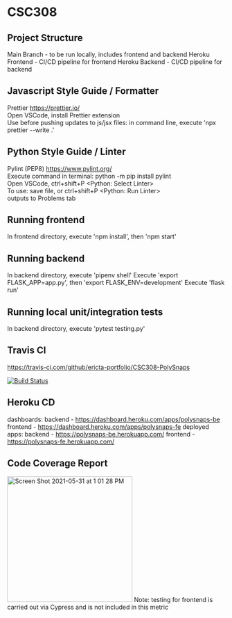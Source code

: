 # CSC308

## Project Structure
Main Branch - to be run locally, includes frontend and backend
Heroku Frontend - CI/CD pipeline for frontend
Heroku Backend - CI/CD pipeline for backend

## Javascript Style Guide / Formatter
Prettier
https://prettier.io/  
Open VSCode, install Prettier extension  
Use before pushing updates to js/jsx files: in command line, execute 'npx prettier --write .'

## Python Style Guide / Linter 
Pylint (PEP8)
https://www.pylint.org/  
Execute command in terminal: python -m pip install pylint  
Open VSCode, ctrl+shift+P <Python: Select Linter>  
To use: save file, or ctrl+shift+P <Python: Run Linter>  
        outputs to Problems tab
        
## Running frontend
In frontend directory, execute 'npm install', then 'npm start'

## Running backend 
In backend directory, execute 'pipenv shell'
Execute 'export FLASK_APP=app.py', then 'export FLASK_ENV=development'
Execute 'flask run'

## Running local unit/integration tests 
In backend directory, execute 'pytest testing.py'

## Travis CI 
https://travis-ci.com/github/ericta-portfolio/CSC308-PolySnaps 

[![Build Status](https://www.travis-ci.com/ericta-portfolio/CSC308-PolySnaps.svg?branch=main)](https://www.travis-ci.com/ericta-portfolio/CSC308-PolySnaps)


## Heroku CD 
dashboards: 
backend - https://dashboard.heroku.com/apps/polysnaps-be
frontend - https://dashboard.heroku.com/apps/polysnaps-fe
deployed apps:
backend - https://polysnaps-be.herokuapp.com/
frontend - https://polysnaps-fe.herokuapp.com/

## Code Coverage Report 

<img width="289" alt="Screen Shot 2021-05-31 at 1 01 28 PM" src="https://user-images.githubusercontent.com/67278790/120242027-d4cadb80-c218-11eb-95ba-1b3177431465.png">
Note: testing for frontend is carried out via Cypress and is not included in this metric
